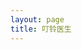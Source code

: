 ```yaml
---
layout: page
title: 叮铃医生
---
```


<script setup>
import Doctor from './doctor/DoctorPage.vue'
</script>

<Doctor />
